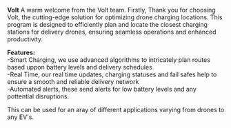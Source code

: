**Volt**
A warm welcome from the Volt team. Firstly, Thank you for choosing Volt, the cutting-edge solution for optimizing drone charging locations. This program is designed to efficiently plan and locate the closest charging stations for delivery drones, ensuring seamless operations and enhanced productivity.

**Features:**\
-Smart Charging, we use advanced algorithms to intricately plan routes based uppon battery levels and delivery schedules\
-Real Time, our real time updates, charging statuses and fail safes help to ensure a smooth and reliable delivery network\
-Automated alerts, these send alerts for low battery levels and any pottential disruptions.

This can be used for an aray of different applications varying from drones to any EV's.
